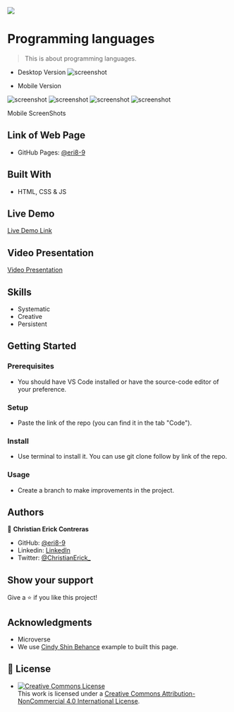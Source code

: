 
![](https://img.shields.io/badge/Microverse-blueviolet)

# Programming languages

> This is about programming languages.

- Desktop Version
![screenshot](./screen-shoots/DesktopScreenS.png)

- Mobile Version

![screenshot](./screen-shoots/mobileScreenS.png)
![screenshot](./screen-shoots/mobileSSbottom.png)
![screenshot](./screen-shoots/speakers.png)
![screenshot](./screen-shoots/Spekaers2.png)


Mobile ScreenShots

## Link of Web Page

- GitHub Pages: [@eri8-9](https://eri8-9.github.io/first-capston/)

## Built With

- HTML, CSS & JS

## Live Demo

[Live Demo Link](https://www.loom.com/share/bce69d74380141f996e1acff12aca0d1)

## Video Presentation

[Video Presentation](https://www.loom.com/share/bce69d74380141f996e1acff12aca0d1)

## Skills

  - Systematic
  - Creative
  - Persistent

## Getting Started

### Prerequisites
  - You should have VS Code installed or have the source-code editor of your preference.
### Setup
  - Paste the link of the repo (you can find it in the tab "Code").
### Install
  - Use terminal to install it. You can use git clone follow by link of the repo.
### Usage
  - Create a branch to make improvements in the project.

## Authors

👤 **Christian Erick Contreras**

- GitHub: [@eri8-9](https://github.com/eri8-9)
- Linkedin: [LinkedIn](https:linkedin.com/in/christian-erick-contreras-9945b820b)
- Twitter: [@ChristianErick_](https://twitter.com/ChristianErick_)

## Show your support

Give a ⭐️ if you like this project!

## Acknowledgments

- Microverse
- We use [Cindy Shin Behance](https://www.behance.net/gallery/29845175/CC-Global-Summit-2015) example to built this page.

## 📝 License

- <a rel="license" href="http://creativecommons.org/licenses/by-nc/4.0/"><img alt="Creative Commons License" style="border-width:0" src="https://i.creativecommons.org/l/by-nc/4.0/88x31.png" /></a><br />This work is licensed under a <a rel="license" href="http://creativecommons.org/licenses/by-nc/4.0/">Creative Commons Attribution-NonCommercial 4.0 International License</a>.